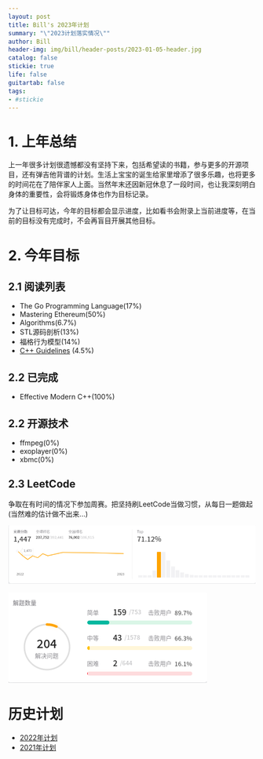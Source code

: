 ```yaml
---
layout: post
title: Bill's 2023年计划
summary: "\"2023计划落实情况\""
author: Bill
header-img: img/bill/header-posts/2023-01-05-header.jpg
catalog: false
stickie: true
life: false
guitartab: false
tags:
- #stickie
---
```




# 1. 上年总结

上一年很多计划很遗憾都没有坚持下来，包括希望读的书籍，参与更多的开源项目，还有弹吉他背谱的计划。生活上宝宝的诞生给家里增添了很多乐趣，也将更多的时间花在了陪伴家人上面。当然年末还因新冠休息了一段时间，也让我深刻明白身体的重要性，会将锻炼身体也作为目标记录。

为了让目标可达，今年的目标都会显示进度，比如看书会附录上当前进度等，在当前的目标没有完成时，不会再盲目开展其他目标。

# 2. 今年目标

## 2.1 阅读列表

- The Go Programming Language(17%)
- Mastering Ethereum(50%)
- Algorithms(6.7%)
- STL源码剖析(13%)
- 福格行为模型(14%)
- [C++ Guidelines](https://isocpp.github.io/CppCoreGuidelines/CppCoreGuidelines) (4.5%)

## 2.2 已完成

- Effective Modern C++(100%)

## 2.2 开源技术

- ffmpeg(0%)
- exoplayer(0%)
- xbmc(0%)

## 2.3 LeetCode

争取在有时间的情况下参加周赛。把坚持刷LeetCode当做习惯，从每日一题做起(当然难的估计做不出来...)

![](/img/bill/in-posts/leetcode_goals.png)

![](/img/bill/in-posts/leetcode_problems.png)


# 历史计划

- [2022年计划](http://www.cjcbill.com/2022/04/10/plan)
- [2021年计划](http://www.cjcbill.com/2021/02/09/plan/)

